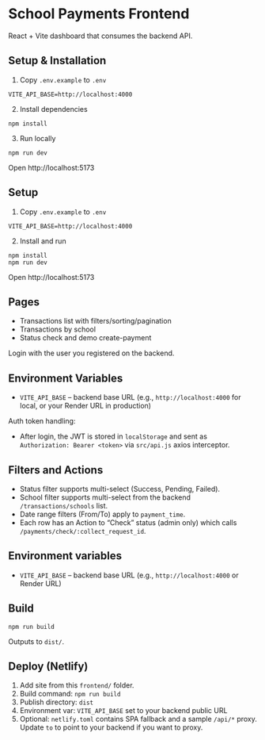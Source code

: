 # School Payments Frontend

React + Vite dashboard that consumes the backend API.

## Setup & Installation
1. Copy `.env.example` to `.env`
```
VITE_API_BASE=http://localhost:4000
```
2. Install dependencies
```
npm install
```
3. Run locally
```
npm run dev
```
Open http://localhost:5173

## Setup

1. Copy `.env.example` to `.env`
```
VITE_API_BASE=http://localhost:4000
```

2. Install and run
```
npm install
npm run dev
```

Open http://localhost:5173

## Pages
- Transactions list with filters/sorting/pagination
- Transactions by school
- Status check and demo create-payment

Login with the user you registered on the backend.

## Environment Variables
- `VITE_API_BASE` – backend base URL (e.g., `http://localhost:4000` for local, or your Render URL in production)

Auth token handling:
- After login, the JWT is stored in `localStorage` and sent as `Authorization: Bearer <token>` via `src/api.js` axios interceptor.

## Filters and Actions
- Status filter supports multi-select (Success, Pending, Failed).
- School filter supports multi-select from the backend `/transactions/schools` list.
- Date range filters (From/To) apply to `payment_time`.
- Each row has an Action to “Check” status (admin only) which calls `/payments/check/:collect_request_id`.

## Environment variables
- `VITE_API_BASE` – backend base URL (e.g., `http://localhost:4000` or Render URL)

## Build
```
npm run build
```
Outputs to `dist/`.

## Deploy (Netlify)
1. Add site from this `frontend/` folder.
2. Build command: `npm run build`
3. Publish directory: `dist`
4. Environment var: `VITE_API_BASE` set to your backend public URL
5. Optional: `netlify.toml` contains SPA fallback and a sample `/api/*` proxy. Update `to` to point to your backend if you want to proxy.

